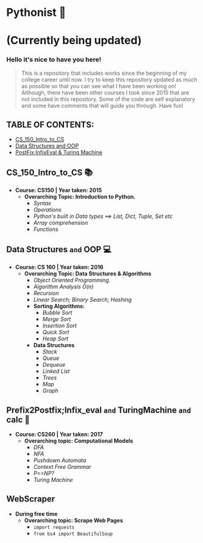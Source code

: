 # Pythonist :snake:

# (Currently being updated)

### Hello it's nice to have you here!
> This is a repository that includes works since the beginning of my college career until now.
> I try to keep this repository updated as much as possible so that you can see what I have been working on!
> Although, there have been other courses I took since 2015 that are not included in this repository.
> Some of the code are self explanatory and some have comments that will guide you through. Have fun!

## TABLE OF CONTENTS:
   * [CS_150_Intro_to_CS](#cs_150_intro_to_cs-books)
   * [Data Structures and OOP](#data-structures-and-oop-computer)
   * [PostFix;InfixEval & Turing Machine](#prefix2postfixinfix_eval-and-turingmachine-and-calc-vhs)

## CS_150_Intro_to_CS :books:

* **Course: CS150 \| Year taken: 2015**
    * **Overarching Topic: Introduction to Python.**
      * *Syntax*
      * *Operations*
      * *Python's built in Data types ==> List, Dict, Tuple, Set etc*
      * *Array comprehension*
      * *Functions*

## Data Structures ```and``` OOP :computer:
* **Course: CS 160 \| Year taken: 2016**
  * **Overarching Topic: Data Structures & Algorithms**
    * *Object Oriented Programming.*
    * *Algorithm Analysis O(n)*
    * *Recursion*
    * *Linear Search; Binary Search; Hashing*
    * **Sorting Algorithms:**
      * *Bubble Sort*
      * *Merge Sort*
      * *Insertion Sort*
      * *Quick Sort*
      * *Heap Sort*
    * **Data Structures**
      * *Stack*
      * *Queue*
      * *Dequeue*
      * *Linked List*
      * *Trees*
      * *Map*
      * *Graph*

## Prefix2Postfix;Infix_eval ```and``` TuringMachine ```and``` calc :vhs:
* **Course: CS260 \| Year taken: 2017**
  * **Overarching topic: Computational Models**
    * *DFA*
    * *NFA*
    * *Pushdown Automata*
    * *Context Free Grammar*
    * *P==NP?*
    * *Turing Machine*

## WebScraper
* **During free time**
  * **Overarching topic: Scrape Web Pages**
    * `import requests`
    * `from bs4 import BeautifulSoup`
    
